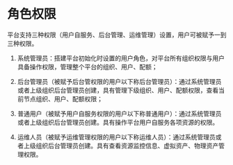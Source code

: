 # 角色权限

平台支持三种权限（用户自服务、后台管理、运维管理）设置，用户可被赋予一到三种权限。

1. 系统管理员：搭建平台初始化时设置的用户角色，对平台所有组织权限与用户具备操作权限，管理整个平台的组织、用户、配额；

2. 后台管理员（被赋予后台管权限的用户以下称后台管理员）：通过系统管理员或者上级组织后台管理员创建，具有管理下级组织、用户、配额权限，查看当前节点组织、用户、配额权限；

3. 普通用户（被赋予用户自服务权限的用户以下称普通用户）：通过系统管理员或者上级组织后台管理员创建。具有操作平台用户自服务各项资源的权限。

4. 运维人员（被赋予运维管理权限的用户以下称运维人员）：通过系统管理员或者上级组织后台管理员创建。具有查看资源监控信息、虚拟资产、物理资产管理权限。